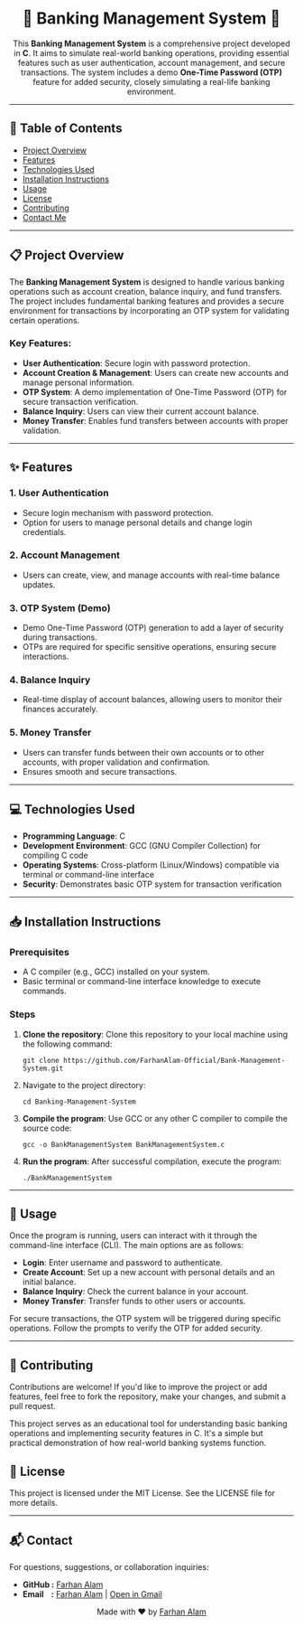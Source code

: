 <h1 align="center">🏦 Banking Management System 🏦</h1>

<p align="center">
  This <strong>Banking Management System</strong> is a comprehensive project developed in <strong>C</strong>. It aims to simulate real-world banking operations, providing essential features such as user authentication, account management, and secure transactions. The system includes a demo <strong>One-Time Password (OTP)</strong> feature for added security, closely simulating a real-life banking environment.
</p>

<hr>

<h2>📑 Table of Contents</h2>
<ul>
    <li><a href="#project-overview">Project Overview</a></li>
    <li><a href="#features">Features</a></li>
    <li><a href="#technologies-used">Technologies Used</a></li>
    <li><a href="#installation-instructions">Installation Instructions</a></li>
    <li><a href="#usage">Usage</a></li>
    <li><a href="#license">License</a></li>
    <li><a href="#contributing">Contributing</a></li>
    <li><a href="#contact">Contact Me</a></li>
    
</ul>

<hr>

<h2 id="project-overview">📋 Project Overview</h2>
<p>The <strong>Banking Management System</strong> is designed to handle various banking operations such as account creation, balance inquiry, and fund transfers. The project includes fundamental banking features and provides a secure environment for transactions by incorporating an OTP system for validating certain operations.</p>

<h3>Key Features:</h3>
<ul>
    <li><strong>User Authentication</strong>: Secure login with password protection.</li>
    <li><strong>Account Creation & Management</strong>: Users can create new accounts and manage personal information.</li>
    <li><strong>OTP System</strong>: A demo implementation of One-Time Password (OTP) for secure transaction verification.</li>
    <li><strong>Balance Inquiry</strong>: Users can view their current account balance.</li>
    <li><strong>Money Transfer</strong>: Enables fund transfers between accounts with proper validation.</li>
</ul>

<hr>

<h2 id="features">✨ Features</h2>

<h3>1. User Authentication</h3>
<ul>
    <li>Secure login mechanism with password protection.</li>
    <li>Option for users to manage personal details and change login credentials.</li>
</ul>

<h3>2. Account Management</h3>
<ul>
    <li>Users can create, view, and manage accounts with real-time balance updates.</li>
</ul>

<h3>3. OTP System (Demo)</h3>
<ul>
    <li>Demo One-Time Password (OTP) generation to add a layer of security during transactions.</li>
    <li>OTPs are required for specific sensitive operations, ensuring secure interactions.</li>
</ul>

<h3>4. Balance Inquiry</h3>
<ul>
    <li>Real-time display of account balances, allowing users to monitor their finances accurately.</li>
</ul>

<h3>5. Money Transfer</h3>
<ul>
    <li>Users can transfer funds between their own accounts or to other accounts, with proper validation and confirmation.</li>
    <li>Ensures smooth and secure transactions.</li>
</ul>

<hr>

<h2 id="technologies-used">💻 Technologies Used</h2>
<ul>
    <li><strong>Programming Language</strong>: C</li>
    <li><strong>Development Environment</strong>: GCC (GNU Compiler Collection) for compiling C code</li>
    <li><strong>Operating Systems</strong>: Cross-platform (Linux/Windows) compatible via terminal or command-line interface</li>
    <li><strong>Security</strong>: Demonstrates basic OTP system for transaction verification</li>
</ul>

<hr>

<h2 id="installation-instructions">📥 Installation Instructions</h2>

<h3>Prerequisites</h3>
<ul>
    <li>A C compiler (e.g., GCC) installed on your system.</li>
    <li>Basic terminal or command-line interface knowledge to execute commands.</li>
</ul>

<h3>Steps</h3>
<ol>
    <li><strong>Clone the repository</strong>: Clone this repository to your local machine using the following command:
        <pre><code>git clone https://github.com/FarhanAlam-Official/Bank-Management-System.git</code></pre>
    </li>
    <li>Navigate to the project directory:
        <pre><code>cd Banking-Management-System</code></pre>
    </li>
    <li><strong>Compile the program</strong>: Use GCC or any other C compiler to compile the source code:
        <pre><code>gcc -o BankManagementSystem BankManagementSystem.c</code></pre>
    </li>
    <li><strong>Run the program</strong>: After successful compilation, execute the program:
        <pre><code>./BankManagementSystem</code></pre>
    </li>
</ol>

<hr>

<h2 id="usage">🔧 Usage</h2>
<p>Once the program is running, users can interact with it through the command-line interface (CLI). The main options are as follows:</p>
<ul>
    <li><strong>Login</strong>: Enter username and password to authenticate.</li>
    <li><strong>Create Account</strong>: Set up a new account with personal details and an initial balance.</li>
    <li><strong>Balance Inquiry</strong>: Check the current balance in your account.</li>
    <li><strong>Money Transfer</strong>: Transfer funds to other users or accounts.</li>
</ul>
<p>For secure transactions, the OTP system will be triggered during specific operations. Follow the prompts to verify the OTP for added security.</p>

<hr>

<h2 id="contributing">🤝 Contributing</h2>
<p>Contributions are welcome! If you'd like to improve the project or add features, feel free to fork the repository, make your changes, and submit a pull request.</p>

<p>This project serves as an educational tool for understanding basic banking operations and implementing security features in C. It's a simple but practical demonstration of how real-world banking systems function.</p>

<h2 id="license">📜 License</h2>
<p>This project is licensed under the MIT License. See the LICENSE file for more details.</p>

<hr>

<h2 id="contact">📬 Contact</h2>
<p>For questions, suggestions, or collaboration inquiries:</p>
<ul>
    <li><strong>GitHub :</strong> <a href="https://github.com/FarhanAlam-Official" target="_blank">Farhan Alam</a></li>
    <li><strong>Email &nbsp; &nbsp;:</strong> <a href="mailto:thefarhanalam01@gmail.com">Farhan Alam</a> | <a href="https://mail.google.com/mail/?view=cm&fs=1&to=thefarhanalam01@gmail.com" target="_blank">Open in Gmail</a></li>
</ul>

<p align="center">Made with ❤️ by <a href="https://github.com/FarhanAlam-Official">Farhan Alam</a></p>
